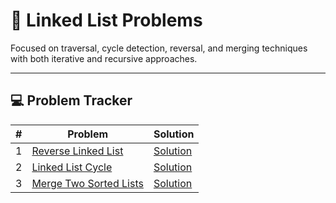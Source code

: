 # 🔁 Linked List Problems

Focused on traversal, cycle detection, reversal, and merging techniques with both iterative and recursive approaches.

---

## 💻 Problem Tracker

| # | Problem                                                                         | Solution                      |
|---|---------------------------------------------------------------------------------|-------------------------------|
| 1 | [Reverse Linked List](https://leetcode.com/problems/reverse-linked-list/)       | [Solution](./LinkedList.java) |
| 2 | [Linked List Cycle](https://leetcode.com/problems/linked-list-cycle/)           | [Solution](./LinkedList.java) |
| 3 | [Merge Two Sorted Lists](https://leetcode.com/problems/merge-two-sorted-lists/) | [Solution](./LinkedList.java) |